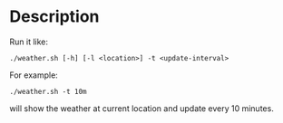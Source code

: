 # Description
Run it like:
```
./weather.sh [-h] [-l <location>] -t <update-interval>
```
For example:
```
./weather.sh -t 10m
```
will show the weather at current location and update every 10 minutes.
